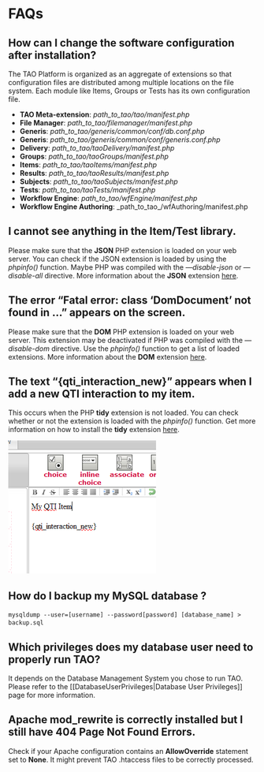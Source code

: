 <!--
author:
    - 'Jérôme Bogaerts'
created_at: '2011-02-15 15:28:16'
updated_at: '2013-03-13 12:33:24'
tags:
    - 'Administrator Guide'
-->



FAQs
====

How can I change the software configuration after installation?
---------------------------------------------------------------

The TAO Platform is organized as an aggregate of extensions so that configuration files are distributed among multiple locations on the file system. Each module like Items, Groups or Tests has its own configuration file.

-   **TAO Meta-extension**: *path\_to\_tao/tao/manifest.php*
-   **File Manager**: *path\_to\_tao/filemanager/manifest.php*
-   **Generis**: *path\_to\_tao/generis/common/conf/db.conf.php*
-   **Generis**: *path\_to\_tao/generis/common/conf/generis.conf.php*
-   **Delivery**: *path\_to\_tao/taoDelivery/manifest.php*
-   **Groups**: *path\_to\_tao/taoGroups/manifest.php*
-   **Items**: *path\_to\_tao/taoItems/manifest.php*
-   **Results**: *path\_to\_tao/taoResults/manifest.php*
-   **Subjects**: *path\_to\_tao/taoSubjects/manifest.php*
-   **Tests**: *path\_to\_tao/taoTests/manifest.php*
-   **Workflow Engine**: *path\_to\_tao/wfEngine/manifest.php*
-   **Workflow Engine Authoring**: \_path\_to\_tao\_/wfAuthoring/manifest.php

I cannot see anything in the Item/Test library.
-----------------------------------------------

Please make sure that the **JSON** PHP extension is loaded on your web server. You can check if the JSON extension is loaded by using the *phpinfo()* function. Maybe PHP was compiled with the *—disable-json* or *—disable-all* directive. More information about the **JSON** extension [here](http://us.php.net/manual/en/book.json.php).

The error “Fatal error: class ‘DomDocument’ not found in …” appears on the screen.
----------------------------------------------------------------------------------

Please make sure that the **DOM** PHP extension is loaded on your web server. This extension may be deactivated if PHP was compiled with the *—disable-dom* directive. Use the *phpinfo()* function to get a list of loaded extensions. More information about the **DOM** extension [here](http://us.php.net/manual/en/book.dom.php).

The text “{qti\_interaction\_new}” appears when I add a new QTI interaction to my item.
---------------------------------------------------------------------------------------

This occurs when the PHP **tidy** extension is not loaded. You can check whether or not the extension is loaded with the *phpinfo()* function. Get more information on how to install the **tidy** extension [here](http://us.php.net/manual/en/book.tidy.php).

![](../resources/2-faq_tidy.png)

How do I backup my MySQL database ?
-----------------------------------

    mysqldump --user=[username] --password[password] [database_name] > backup.sql

Which privileges does my database user need to properly run TAO?
----------------------------------------------------------------

It depends on the Database Management System you chose to run TAO. Please refer to the [[DatabaseUserPrivileges|Database User Privileges]] page for more information.

Apache mod\_rewrite is correctly installed but I still have 404 Page Not Found Errors.
--------------------------------------------------------------------------------------

Check if your Apache configuration contains an **AllowOverride** statement set to **None**. It might prevent TAO .htaccess files to be correctly processed.


